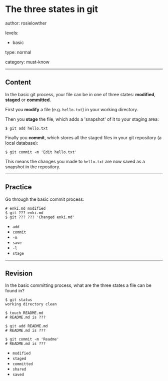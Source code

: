 # The three states in git
author: rosielowther

levels:

  - basic

type: normal

category: must-know

---
## Content

In the basic git process, your file can be in one of three states: **modified**, **staged** or **committed**.

First you **modify** a file (e.g. `hello.txt`) in your working directory. 

Then you **stage** the file, which adds a 'snapshot' of it to your staging area:
```
$ git add hello.txt
```

Finally you **commit**, which stores all the staged files in your git repository (a local database):
```
$ git commit -m 'Edit hello.txt'
```
This means the changes you made to `hello.txt` are now saved as a snapshot in the repository.

---
## Practice

Go through the basic commit process:
```
# enki.md modified
$ git ??? enki.md
$ git ??? ??? 'Changed enki.md'
```
* `add`
* `commit`
* `-m`
* `save`
* `-l`
* `stage`

---
## Revision

In the basic committing process, what are the three states a file can be found in?
```
$ git status
working directory clean

$ touch README.md
# README.md is ???

$ git add README.md
# README.md is ???

$ git commit -m 'Readme'
# README.md is ???
```
* `modified`
* `staged`
* `committed`
* `shared`
* `saved`